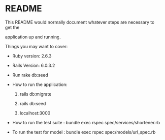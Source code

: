 # README

This README would normally document whatever steps are necessary to get the

application up and running.

Things you may want to cover:

* Ruby version: 2.6.3

* Rails Version: 6.0.3.2

* Run rake db:seed

* How to run the application:
    
    1. rails db:migrate

    2. rails db:seed

    3. localhost:3000


* How to run the test suite :  bundle exec rspec spec/services/shortener.rb

* To run the test for model : bundle exec rspec spec/models/url_spec.rb